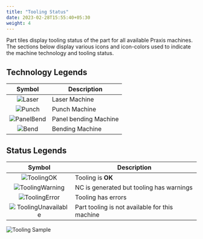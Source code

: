 ```yaml
---
title: "Tooling Status"
date: 2023-02-28T15:55:40+05:30
weight: 4
---
```


Part tiles display tooling status of the part for all available Praxis machines. The sections below display various icons and icon-colors used to indicate the machine technology and tooling status.

Technology Legends
------------------

|Symbol|Description|
|:------:|---------|
|![Laser](/images/LaserTool.png?)| Laser Machine|
|![Punch](/images/PunchTool.png)| Punch Machine|
|![PanelBend](/images/PanelBend.png)| Panel bending Machine|
|![Bend](/images/Bend.png)|Bending Machine|


Status Legends
--------------

|Symbol|Description|
|:------:|---------|
|![ToolingOK](/images/ToolOK.png)|Tooling is **OK**|
|![ToolingWarning](/images/Warning.png)|NC is generated but tooling has warnings|
|![ToolingError](/images/Error.png)|Tooling has errors|
|![ToolingUnavailable](/images/ToolingUnavailable.png)|Part tooling is not available for this machine|

![Tooling Sample](/images/ToolingSample.png)